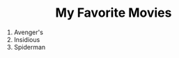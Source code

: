 <html>

<head>
  <title>My Favorite Movies</title>
  </head>
  <body>
    <center><H1 style ="color:Black">My Favorite Movies</H1></center>
    <ol>
      <li>Avenger's</b></li>
  <li>Insidious</li>
  <li>Spiderman</li>
  </ol>
  </body>
  
  </html>
